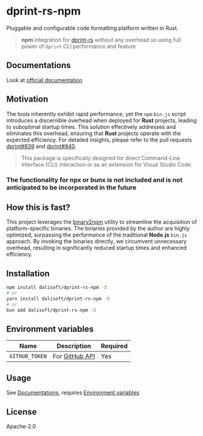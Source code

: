 # dprint-rs-npm

Pluggable and configurable code formatting platform written in Rust.

> **npm** integration for [dprint-rs](https://github.com/dprint/dprint) without any overhead so using full power of `dprint` CLI performance and feature

## Documentations

Look at [official documentation](https://dprint.dev)

## Motivation

The tools inherently exhibit rapid performance, yet the `npm` `bin.js` script introduces a discernible overhead when deployed for **Rust** projects, leading to suboptimal startup times. This solution effectively addresses and eliminates this overhead, ensuring that **Rust** projects operate with the expected efficiency. For detailed insights, please refer to the pull requests [dprint#839](https://github.com/dprint/dprint/pull/839) and [dprint#840](https://github.com/dprint/dprint/pull/840).

> This package is specifically designed for direct Command-Line Interface (CLI) interaction or as an extension for Visual Studio Code.

### The functionality for npx or bunx is not included and is not anticipated to be incorporated in the future

## How this is fast?

This project leverages the [binary2npm](https://github.com/dalisoft/binary2npm) utility to streamline the acquisition of platform-specific binaries. The binaries provided by the author are highly optimized, surpassing the performance of the traditional **Node.js** `bin.js` approach. By invoking the binaries directly, we circumvent unnecessary overhead, resulting in significantly reduced startup times and enhanced efficiency.

## Installation

```sh
npm install dalisoft/dprint-rs-npm -D
# or
yarn install dalisoft/dprint-rs-npm -D
# or
bun add dalisoft/dprint-rs-npm -D
```

## Environment variables

| Name           | Description                                                                                     | Required |
| -------------- | ----------------------------------------------------------------------------------------------- | -------- |
| `GITHUB_TOKEN` | For [GitHub API](https://docs.github.com/rest/overview/resources-in-the-rest-api#rate-limiting) | Yes      |

## Usage

See [Documentations](#documentations), requires [Environment variables](#environment-variables)

## License

Apache-2.0

